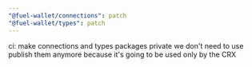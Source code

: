 ```yaml
---
"@fuel-wallet/connections": patch
"@fuel-wallet/types": patch
---
```


ci: make connections and types packages private
we don't need to use publish them anymore because it's going to be used only by the CRX